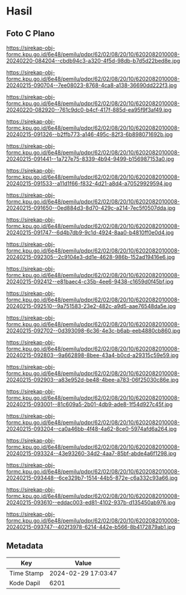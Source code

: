 # Hasil

## Foto C Plano

https://sirekap-obj-formc.kpu.go.id/6e48/pemilu/pdpr/62/02/08/20/10/6202082010008-20240220-084204--cbdb94c3-a320-4f5d-98db-b7d5d22bed8e.jpg

https://sirekap-obj-formc.kpu.go.id/6e48/pemilu/pdpr/62/02/08/20/10/6202082010008-20240215-090704--7ee08023-8768-4ca8-a138-36690dd222f3.jpg

https://sirekap-obj-formc.kpu.go.id/6e48/pemilu/pdpr/62/02/08/20/10/6202082010008-20240220-082920--761c9dc0-b4cf-417f-885d-ea95f9f3af49.jpg

https://sirekap-obj-formc.kpu.go.id/6e48/pemilu/pdpr/62/02/08/20/10/6202082010008-20240215-091326--b2ffb773-a146-495c-82f3-6b898071692b.jpg

https://sirekap-obj-formc.kpu.go.id/6e48/pemilu/pdpr/62/02/08/20/10/6202082010008-20240215-091441--1a727e75-8339-4b94-9499-b156987153a0.jpg

https://sirekap-obj-formc.kpu.go.id/6e48/pemilu/pdpr/62/02/08/20/10/6202082010008-20240215-091533--a11d1f66-f832-4d21-a8d4-a70529929594.jpg

https://sirekap-obj-formc.kpu.go.id/6e48/pemilu/pdpr/62/02/08/20/10/6202082010008-20240215-091650--0ed884d3-8d70-429c-a214-7ec5f0507dda.jpg

https://sirekap-obj-formc.kpu.go.id/6e48/pemilu/pdpr/62/02/08/20/10/6202082010008-20240215-091747--6d4b7db9-9c1d-4924-8aa0-b4810ff0e0d4.jpg

https://sirekap-obj-formc.kpu.go.id/6e48/pemilu/pdpr/62/02/08/20/10/6202082010008-20240215-092305--2c9104e3-dd1e-4628-986b-152ad19416e6.jpg

https://sirekap-obj-formc.kpu.go.id/6e48/pemilu/pdpr/62/02/08/20/10/6202082010008-20240215-092412--e81baec4-c35b-4ee6-9438-c1659d0f45bf.jpg

https://sirekap-obj-formc.kpu.go.id/6e48/pemilu/pdpr/62/02/08/20/10/6202082010008-20240215-092510--9a751583-23e2-482c-a9d5-aae76548da5e.jpg

https://sirekap-obj-formc.kpu.go.id/6e48/pemilu/pdpr/62/02/08/20/10/6202082010008-20240215-092702--0d393098-6c36-4e3c-b6ab-eeb4880cb860.jpg

https://sirekap-obj-formc.kpu.go.id/6e48/pemilu/pdpr/62/02/08/20/10/6202082010008-20240215-092803--9a662898-8bee-43a4-b0cd-a29315c59e59.jpg

https://sirekap-obj-formc.kpu.go.id/6e48/pemilu/pdpr/62/02/08/20/10/6202082010008-20240215-092903--a83e952d-be48-4bee-a783-06f25030c86e.jpg

https://sirekap-obj-formc.kpu.go.id/6e48/pemilu/pdpr/62/02/08/20/10/6202082010008-20240215-093001--81c609a5-2b01-4db9-ade8-1f54d927c45f.jpg

https://sirekap-obj-formc.kpu.go.id/6e48/pemilu/pdpr/62/02/08/20/10/6202082010008-20240215-093204--ca0a46bb-4f48-4a62-8ce0-5974afd6a264.jpg

https://sirekap-obj-formc.kpu.go.id/6e48/pemilu/pdpr/62/02/08/20/10/6202082010008-20240215-093324--43e93260-34d2-4aa7-85bf-abde4a6f1298.jpg

https://sirekap-obj-formc.kpu.go.id/6e48/pemilu/pdpr/62/02/08/20/10/6202082010008-20240215-093448--6ce329b7-1514-44b5-872e-c6a332c93a66.jpg

https://sirekap-obj-formc.kpu.go.id/6e48/pemilu/pdpr/62/02/08/20/10/6202082010008-20240215-093610--eddac003-ed81-4102-937b-d135450ab976.jpg

https://sirekap-obj-formc.kpu.go.id/6e48/pemilu/pdpr/62/02/08/20/10/6202082010008-20240215-093747--402f3978-6214-442e-b566-8b4172879ab1.jpg


## Metadata

| Key        | Value               |
| ---------- | ------------------- |
| Time Stamp | 2024-02-29 17:03:47 |
| Kode Dapil | 6201                |



